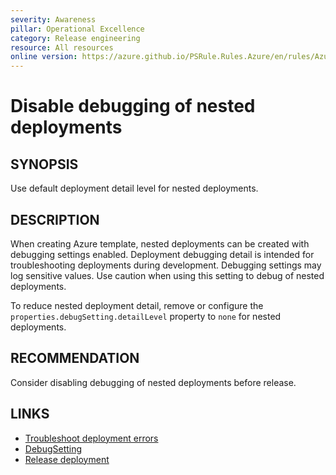 ```yaml
---
severity: Awareness
pillar: Operational Excellence
category: Release engineering
resource: All resources
online version: https://azure.github.io/PSRule.Rules.Azure/en/rules/Azure.Template.DebugDeployment/
---
```


# Disable debugging of nested deployments

## SYNOPSIS

Use default deployment detail level for nested deployments.

## DESCRIPTION

When creating Azure template, nested deployments can be created with debugging settings enabled.
Deployment debugging detail is intended for troubleshooting deployments during development.
Debugging settings may log sensitive values.
Use caution when using this setting to debug of nested deployments.

To reduce nested deployment detail,
remove or configure the `properties.debugSetting.detailLevel` property to `none` for nested deployments.

## RECOMMENDATION

Consider disabling debugging of nested deployments before release.

## LINKS

- [Troubleshoot deployment errors](https://learn.microsoft.com/azure/azure-resource-manager/templates/common-deployment-errors#nested-template)
- [DebugSetting](https://learn.microsoft.com/azure/templates/microsoft.resources/deployments#DebugSetting)
- [Release deployment](https://learn.microsoft.com/azure/architecture/framework/devops/release-engineering-cd#automation)
